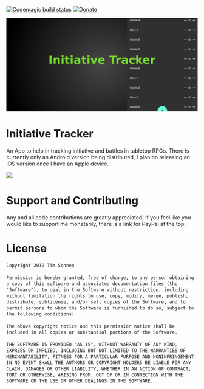 [![Codemagic build status](https://api.codemagic.io/apps/5c9b195f7c277e7411bbf45a/5c9b195f7c277e7411bbf459/status_badge.svg)](https://codemagic.io/apps/5c9b195f7c277e7411bbf45a/5c9b195f7c277e7411bbf459/latest_build) [![Donate](https://img.shields.io/badge/Donate-PayPal-green.svg)](https://www.paypal.com/cgi-bin/webscr?cmd=_donations&business=tsonnen67%40gmail.com&currency_code=USD&source=url)

![](https://github.com/tsonnen/InitiativeTracker/raw/master/images/Initiative%20Tracker-feature-graphic.png)

# Initiative Tracker

An App to help in tracking initiative and battles in tabletop RPGs.
There is currently only an Android version being distributed, I plan
on releasing an iOS version once I have an Apple device.

[<img src="https://play.google.com/intl/en_us/badges/images/generic/en_badge_web_generic.png" width=200>](https://play.google.com/store/apps/details?id=com.tsonnen.initiativetracker)


# Support and Contributing
Any and all code contributions are greatly appreciated! If you feel like you would like to support me monetarily, there is a link for PayPal at the top.

# License

~~~
Copyright 2019 Tim Sonnen

Permission is hereby granted, free of charge, to any person obtaining a copy of this software and associated documentation files (the "Software"), to deal in the Software without restriction, including without limitation the rights to use, copy, modify, merge, publish, distribute, sublicense, and/or sell copies of the Software, and to permit persons to whom the Software is furnished to do so, subject to the following conditions:

The above copyright notice and this permission notice shall be included in all copies or substantial portions of the Software.

THE SOFTWARE IS PROVIDED "AS IS", WITHOUT WARRANTY OF ANY KIND, EXPRESS OR IMPLIED, INCLUDING BUT NOT LIMITED TO THE WARRANTIES OF MERCHANTABILITY, FITNESS FOR A PARTICULAR PURPOSE AND NONINFRINGEMENT. IN NO EVENT SHALL THE AUTHORS OR COPYRIGHT HOLDERS BE LIABLE FOR ANY CLAIM, DAMAGES OR OTHER LIABILITY, WHETHER IN AN ACTION OF CONTRACT, TORT OR OTHERWISE, ARISING FROM, OUT OF OR IN CONNECTION WITH THE SOFTWARE OR THE USE OR OTHER DEALINGS IN THE SOFTWARE.
~~~